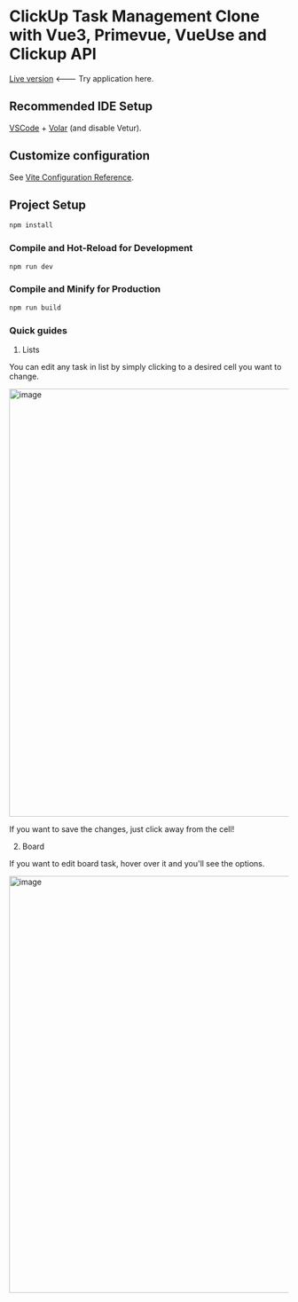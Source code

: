 # ClickUp Task Management Clone with Vue3, Primevue, VueUse and Clickup API

[Live version](https://vukicach.github.io/task-management/) <--- Try application here.

## Recommended IDE Setup

[VSCode](https://code.visualstudio.com/) + [Volar](https://marketplace.visualstudio.com/items?itemName=Vue.volar) (and disable Vetur).

## Customize configuration

See [Vite Configuration Reference](https://vite.dev/config/).

## Project Setup

```sh
npm install
```

### Compile and Hot-Reload for Development

```sh
npm run dev
```

### Compile and Minify for Production

```sh
npm run build
```

### Quick guides

1. Lists

You can edit any task in list by simply clicking to a desired cell you want to change.

<img width="1456" height="772" alt="image" src="https://github.com/user-attachments/assets/a9883d71-36fd-480c-bc1d-9721c09434bc" />

If you want to save the changes, just click away from the cell!

2. Board

If you want to edit board task, hover over it and you'll see the options.

<img width="815" height="752" alt="image" src="https://github.com/user-attachments/assets/ab98bc20-1f61-497b-bd2d-2dc8099db95d" />




